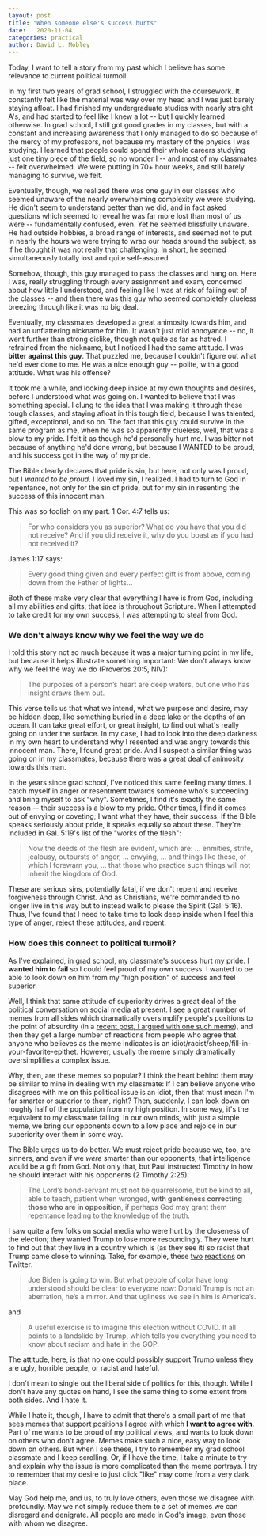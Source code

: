 ```yaml
---
layout: post
title: "When someone else's success hurts"
date:   2020-11-04
categories: practical
author: David L. Mobley
---
```


Today, I want to tell a story from my past which I believe has some relevance to current political turmoil.

In my first two years of grad school, I struggled with the coursework. It constantly felt like the material was way over my head and I was just barely staying afloat. I had finished my undergraduate studies with nearly straight A's, and had started to feel like I knew a lot -- but I quickly learned otherwise. In grad school, I still got good grades in my classes, but with a constant and increasing awareness that I only managed to do so because of the mercy of my professors, not because my mastery of the physics I was studying. I learned that people could spend their whole careers studying just one tiny piece of the field, so no wonder I -- and most of my classmates -- felt overwhelmed. We were putting in 70+ hour weeks, and still barely managing to survive, we felt.

Eventually, though, we realized there was one guy in our classes who seemed unaware of the nearly overwhelming complexity we were studying. He didn't seem to understand better than we did, and in fact asked questions which seemed to reveal he was far more lost than most of us were -- fundamentally confused, even. Yet he seemed blissfully unaware. He had outside hobbies, a broad range of interests, and seemed not to put in nearly the hours we were trying to wrap our heads around the subject, as if he thought it was not really that challenging. In short, he seemed simultaneously totally lost and quite self-assured.

Somehow, though, this guy managed to pass the classes and hang on. Here I was, really struggling through every assignment and exam, concerned about how little I understood, and feeling like I was at risk of failing out of the classes -- and then there was this guy who seemed completely clueless breezing through like it was no big deal.

Eventually, my classmates developed a great animosity towards him, and had an unflattering nickname for him. It wasn't just mild annoyance -- no, it went further than strong dislike, though not quite as far as hatred. I refrained from the nickname, but I noticed I had the same attitude. I was **bitter against this guy**. That puzzled me, because I couldn't figure out what he'd ever done to me. He was a nice enough guy -- polite, with a good attitude. What was his offense?

It took me a while, and looking deep inside at my own thoughts and desires, before I understood what was going on. I wanted to believe that I was something special. I clung to the idea that I was making it through these tough classes, and staying afloat in this tough field, because I was talented, gifted, exceptional, and so on. The fact that this guy could survive in the same program as me, when he was so apparently clueless, well, that was a blow to my pride. I felt it as though he'd personally hurt me. I was bitter not because of anything he'd done wrong, but because I WANTED to be proud, and his success got in the way of my pride.

The Bible clearly declares that pride is sin, but here, not only was I proud, but I *wanted to be proud*. I loved my sin, I realized. I had to turn to God in repentance, not only for the sin of pride, but for my sin in resenting the success of this innocent man.

This was so foolish on my part. 1 Cor. 4:7 tells us:
> For who considers you as superior? What do you have that you did not receive? And if you did receive it, why do you boast as if you had not received it?

James 1:17 says:
> Every good thing given and every perfect gift is from above, coming down from the Father of lights...

Both of these make very clear that everything I have is from God, including all my abilities and gifts; that idea is throughout Scripture. When I attempted to take credit for my own success, I was attempting to steal from God.

### We don't always know why we feel the way we do

I told this story not so much because it was a major turning point in my life, but because it helps illustrate something important: We don't always know why we feel the way we do (Proverbs 20:5, NIV):
> The purposes of a person’s heart are deep waters,
    but one who has insight draws them out.

This verse tells us that what we intend, what we purpose and desire, may be hidden deep, like something buried in a deep lake or the depths of an ocean. It can take great effort, or great insight, to find out what's really going on under the surface. In my case, I had to look into the deep darkness in my own heart to understand why I resented and was angry towards this innocent man. There, I found great pride. And I suspect a similar thing was going on in my classmates, because there was a great deal of animosity towards this man.

In the years since grad school, I've noticed this same feeling many times. I catch myself in anger or resentment towards someone who's succeeding and bring myself to ask "why". Sometimes, I find it's exactly the same reason -- their success is a blow to my pride. Other times, I find it comes out of envying or coveting; I want what they have, their success. If the Bible speaks seriously about pride, it speaks equally so about these. They're included in Gal. 5:19's list of the "works of the flesh":
> Now the deeds of the flesh are evident, which are: ... enmities, strife, jealousy, outbursts of anger, ... envying, ... and things like these, of which I forewarn you, ... that those who practice such things will not inherit the kingdom of God.

These are serious sins, potentially fatal, if we don't repent and receive forgiveness through Christ. And as Christians, we're commanded to no longer live in this way but to instead walk to please the Spirit (Gal. 5:16). Thus, I've found that I need to take time to look deep inside when I feel this type of anger, reject these attitudes, and repent.

### How does this connect to political turmoil?

As I've explained, in grad school, my classmate's success hurt my pride. I **wanted him to fail** so I could feel proud of my own success. I wanted to be able to look down on him from my "high position" of success and feel superior.

Well, I think that same attitude of superiority drives a great deal of the political conversation on social media at present. I see a great number of memes from all sides which dramatically oversimplify people's positions to the point of absurdity (in a [recent post, I argued with one such meme](https://heisfaithful.github.io/culture/2020/10/31/serving.html)), and then they get a large number of reactions from people who agree that anyone who believes as the meme indicates is an idiot/racist/sheep/fill-in-your-favorite-epithet. However, usually the meme simply dramatically oversimplifies a complex issue.

Why, then, are these memes so popular? I think the heart behind them may be similar to mine in dealing with my classmate: If I can believe anyone who disagrees with me on this political issue is an idiot, then that must mean I'm far smarter or superior to them, right? Then, suddenly, I can look down on roughly half of the population from my high position. In some way, it's the equivalent to my classmate failing: In our own minds, with just a simple meme, we bring our opponents down to a low place and rejoice in our superiority over them in some way.

The Bible urges us to do better. We must reject pride because we, too, are sinners, and even if we *were* smarter than our opponents, that intelligence would be a gift from God. Not only that, but Paul instructed Timothy in how he should interact with his opponents (2 Timothy 2:25):
>  The Lord’s bond-servant must not be quarrelsome, but be kind to all, able to teach, patient when wronged, **with gentleness correcting those who are in opposition**, if perhaps God may grant them repentance leading to the knowledge of the truth.

I saw quite a few folks on social media who were hurt by the closeness of the election; they wanted Trump to lose more resoundingly. They were hurt to find out that they live in a country which is (as they see it) so racist that Trump came close to winning. Take, for example, these [two](https://twitter.com/derekjGZ/status/1323985212964036611?s=19) [reactions](https://twitter.com/adrian_roitberg/status/1324037239052095495?s=19) on Twitter:

> Joe Biden is going to win. But what people of color have long understood should be clear to everyone now: Donald Trump is not an aberration, he’s a mirror. And that ugliness we see in him is America’s.

and
> A useful exercise is to imagine this election without COVID. It all points to a landslide by Trump, which tells you everything you need to know about racism and hate in the GOP.

The attitude, here, is that no one could possibly support Trump unless they are ugly, horrible people, or racist and hateful.

I don't mean to single out the liberal side of politics for this, though. While I don't have any quotes on hand, I see the same thing to some extent from both sides. And I hate it.

While I hate it, though, I have to admit that there's a small part of me that sees memes that support positions I agree with which **I want to agree with**. Part of me wants to be proud of my political views, and wants to look down on others who don't agree. Memes make such a nice, easy way to look down on others. But when I see these, I try to remember my grad school classmate and I keep scrolling. Or, if I have the time, I take a minute to try and explain why the issue is more complicated than the meme portrays. I try to remember that my desire to just click "like" may come from a very dark place.

May God help me, and us, to truly love others, even those we disagree with profoundly. May we not simply reduce them to a set of memes we can disregard and denigrate. All people are made in God's image, even those with whom we disagree.
